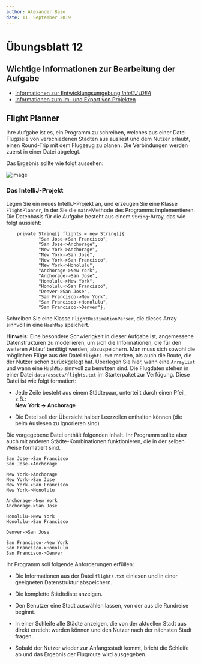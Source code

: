 ```yaml
---
author:	Alexander Bazo
date: 11. September 2019
---
```


# Übungsblatt 12

## Wichtige Informationen zur Bearbeitung der Aufgabe 

 - [Informationen zur Entwicklungsumgebung *IntelliJ IDEA*](https://regensburger-forscher.de/oop/tutorials/Entwicklungsumgebung)
 - [Informationen zum Im- und Export von Projekten](https://regensburger-forscher.de/oop/tutorials/Starterprojekte)

## **Flight Planner**

Ihre Aufgabe ist es, ein Programm zu schreiben, welches aus einer Datei Flugziele von verschiedenen Städten aus ausliest und dem Nutzer erlaubt, einen Round-Trip mit dem Flugzeug zu planen. Die Verbindungen werden zuerst in einer Datei abgelegt.

Das Ergebnis sollte wie folgt aussehen:

![image](img/11_flights.png)

### Das IntelliJ-Projekt

Legen Sie ein neues IntelliJ-Projekt an, und erzeugen Sie eine Klasse `FlightPlanner`, in der Sie die `main`-Methode des Programms implementieren. Die Datenbasis für die Aufgabe besteht aus einem `String`-Array, das wie folgt aussieht:

```
    private String[] flights = new String[]{
            "San Jose->San Francisco",
            "San Jose->Anchorage",
            "New York->Anchorage",
            "New York->San Jose",
            "New York->San Francisco",
            "New York->Honolulu",
            "Anchorage->New York",
            "Anchorage->San Jose",
            "Honolulu->New York",
            "Honolulu->San Francisco",
            "Denver->San Jose",
            "San Francisco->New York",
            "San Francisco->Honolulu",
            "San Francisco->Denver"};
```

Schreiben Sie eine Klasse `FlightDestinationParser`, die dieses Array sinnvoll in eine `HashMap` speichert.

**Hinweis:** Eine besondere Schwierigkeit in dieser Aufgabe ist,
angemessene Datenstrukturen zu modellieren, um sich die Informationen,
die für den weiteren Ablauf benötigt werden, abzuspeichern. Man muss
sich sowohl die möglichen Flüge aus der Datei `flights.txt` merken, als auch die Route, die der Nutzer schon zurückgelegt hat. Überlegen Sie hier, wann eine `ArrayList` und wann eine `HashMap` sinnvoll zu benutzen sind. Die Flugdaten stehen in einer Datei `data/assets/flights.txt` im Starterpaket zur Verfügung. Diese Datei ist wie folgt formatiert:

-   Jede Zeile besteht aus einem Städtepaar, unterteilt durch einen
    Pfeil, z.B.:\
    **New York -\> Anchorage**

-   Die Datei soll der Übersicht halber Leerzeilen enthalten können (die
    beim Auslesen zu ignorieren sind)

Die vorgegebene Datei enthält folgenden Inhalt. Ihr Programm sollte aber auch mit anderen Städte-Kombinationen funktionieren, die in der selben Weise formatiert sind.

    San Jose->San Francisco
    San Jose->Anchorage

    New York->Anchorage
    New York->San Jose
    New York->San Francisco
    New York->Honolulu

    Anchorage->New York
    Anchorage->San Jose

    Honolulu->New York
    Honolulu->San Francisco

    Denver->San Jose

    San Francisco->New York
    San Francisco->Honolulu
    San Francisco->Denver

Ihr Programm soll folgende Anforderungen erfüllen:

-   Die Informationen aus der Datei `flights.txt` einlesen und in einer
    geeigneten Datenstruktur abspeichern.

-   Die komplette Städteliste anzeigen.

-   Den Benutzer eine Stadt auswählen lassen, von der aus die Rundreise
    beginnt.

-   In einer Schleife alle Städte anzeigen, die von der aktuellen Stadt
    aus direkt erreicht werden können und den Nutzer nach der nächsten
    Stadt fragen.

-   Sobald der Nutzer wieder zur Anfangsstadt kommt, bricht die Schleife
    ab und das Ergebnis der Flugroute wird ausgegeben.

